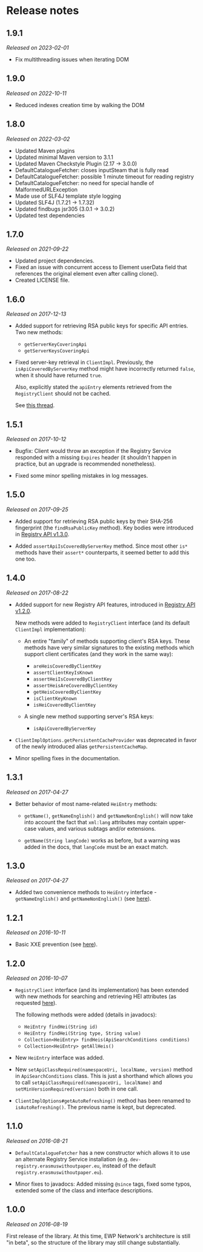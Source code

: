 Release notes
=============


1.9.1
-----

*Released on 2023-02-01*

* Fix multithreading issues when iterating DOM


1.9.0
-----

*Released on 2022-10-11*

* Reduced indexes creation time by walking the DOM


1.8.0
-----

*Released on 2022-03-02*

* Updated Maven plugins
* Updated minimal Maven version to 3.1.1
* Updated Maven Checkstyle Plugin (2.17 -> 3.0.0)
* DefaultCatalogueFetcher: closes inputSteam that is fully read
* DefaultCatalogueFetcher: possible 1 minute timeout for reading registry
* DefaultCatalogueFetcher: no need for special handle of MalformedURLException
* Made use of SLF4J template style logging
* Updated SLF4J (1.7.21 -> 1.7.32)
* Updated findbugs jsr305 (3.0.1 -> 3.0.2)
* Updated test dependencies


1.7.0
-----

*Released on 2021-09-22*

 * Updated project dependencies.
 * Fixed an issue with concurrent access to Element userData field
   that references the original element even after calling clone().
 * Created LICENSE file.


1.6.0
-----

*Released on 2017-12-13*

 * Added support for retrieving RSA public keys for specific API entries. Two
   new methods:

   - `getServerKeyCoveringApi`
   - `getServerKeysCoveringApi`

 * Fixed server-key retrieval in `ClientImpl`. Previously, the
   `isApiCoveredByServerKey` method might have incorrectly returned `false`,
   when it should have returned `true`.

   Also, explicitly stated the `apiEntry` elements retrieved from the
   `RegistryClient` should not be cached.

   See [this thread](https://github.com/erasmus-without-paper/ewp-registry-client/issues/8).


1.5.1
-----

*Released on 2017-10-12*

 * Bugfix: Client would throw an exception if the Registry Service responded
   with a missing `Expires` header (it shouldn't happen in practice, but an
   upgrade is recommended nonetheless).

 * Fixed some minor spelling mistakes in log messages.


1.5.0
-----

*Released on 2017-09-25*

 * Added support for retrieving RSA public keys by their SHA-256 fingerprint
   (the `findRsaPublicKey` method). Key bodies were introduced in [Registry API
   v1.3.0](https://github.com/erasmus-without-paper/ewp-specs-api-registry/blob/v1.3.0/CHANGELOG.md).

 * Added `assertApiIsCoveredByServerKey` method. Since most other `is*` methods
   have their `assert*` counterparts, it seemed better to add this one too.


1.4.0
-----

*Released on 2017-08-22*

 * Added support for new Registry API features, introduced in [Registry API
   v1.2.0](https://github.com/erasmus-without-paper/ewp-specs-api-registry/blob/v1.2.0/CHANGELOG.md).

   New methods were added to `RegistryClient` interface (and its default
   `ClientImpl` implementation):

   - An entire "family" of methods supporting client's RSA keys. These methods
     have very similar signatures to the existing methods which support client
     certificates (and they work in the same way):

     - `areHeisCoveredByClientKey`
     - `assertClientKeyIsKnown`
     - `assertHeiIsCoveredByClientKey`
     - `assertHeisAreCoveredByClientKey`
     - `getHeisCoveredByClientKey`
     - `isClientKeyKnown`
     - `isHeiCoveredByClientKey`

   - A single new method supporting server's RSA keys:

     - `isApiCoveredByServerKey`

 * `ClientImplOptions.getPersistentCacheProvider` was deprecated in favor of
   the newly introduced alias `getPersistentCacheMap`.

 * Minor spelling fixes in the documentation.


1.3.1
-----

*Released on 2017-04-27*

 * Better behavior of most name-related `HeiEntry` methods:

   - `getName()`, `getNameEnglish()` and `getNameNonEnglish()` will now take
     into account the fact that `xml:lang` attributes may contain upper-case
     values, and various subtags and/or extensions.

   - `getName(String langCode)` works as before, but a warning was added in the
     docs, that `langCode` must be an exact match.


1.3.0
-----

*Released on 2017-04-27*

 * Added two convenience methods to `HeiEntry` interface - `getNameEnglish()`
   and `getNameNonEnglish()` (see
   [here](https://github.com/erasmus-without-paper/ewp-registry-client/pull/3)).


1.2.1
-----

*Released on 2016-10-11*

 * Basic XXE prevention (see [here](https://github.com/erasmus-without-paper/ewp-registry-client/issues/2)).


1.2.0
-----

*Released on 2016-10-07*

 * `RegistryClient` interface (and its implementation) has been extended with
   new methods for searching and retrieving HEI attributes (as requested
   [here](https://github.com/erasmus-without-paper/ewp-registry-client/issues/1)).

   The following methods were added (details in javadocs):

   - `HeiEntry findHei(String id)`
   - `HeiEntry findHei(String type, String value)`
   - `Collection<HeiEntry> findHeis(ApiSearchConditions conditions)`
   - `Collection<HeiEntry> getAllHeis()`

 * New `HeiEntry` interface was added.

 * New `setApiClassRequired(namespaceUri, localName, version)` method in
   `ApiSearchConditions` class. This is just a shorthand which allows you to
   call `setApiClassRequired(namespaceUri, localName)` and
   `setMinVersionRequired(version)` both in one call.

 * `ClientImplOptions#getAutoRefreshing()` method has been renamed to
   `isAutoRefreshing()`. The previous name is kept, but deprecated.


1.1.0
-----

*Released on 2016-08-21*

 * `DefaultCatalogueFetcher` has a new constructor which allows it to use an
   alternate Registry Service installation (e.g.
   `dev-registry.erasmuswithoutpaper.eu`, instead of the default
   `registry.erasmuswithoutpaper.eu`).

 * Minor fixes to javadocs: Added missing `@since` tags, fixed some typos,
   extended some of the class and interface descriptions.


1.0.0
-----

*Released on 2016-08-19*

First release of the library. At this time, EWP Network's architecture is still
"in beta", so the structure of the library may still change substantially.
